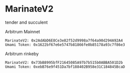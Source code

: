 # MarinateV2

tender and succulent

Arbitrum Mainnet
```
MarinateV2: 0x2AdAbD6E8Ce3e82f52d9998a7f64a90d294A92A4
Umami Token: 0x1622bf67e6e5747b81866fe0b85178a93c7f86e3
```
Arbitrum rinkeby
```
MarinateV2: 0x73bB8995bfF21645085A97b7b515b0ABBA501D2b
Umami Token: 0xebB76e9f451Da7bf188402B958e31C184845BcaD
```
